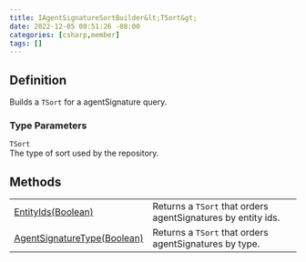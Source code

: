 ```yaml
---
title: IAgentSignatureSortBuilder&lt;TSort&gt;
date: 2022-12-05 00:51:26 -08:00
categories: [csharp,member]
tags: []
---
```


## Definition

Builds a <code class='language-plaintext highlighter-rouge'>TSort</code> for a agentSignature query.

### Type Parameters
`TSort`<br />The type of sort used by the repository.
## Methods
<table><tr><td><!--/posts/csharp.member.entitydb.abstractions.queries.sortbuilders.iagentsignaturesortbuilder`1.entityids/--><a href='#'>EntityIds(Boolean)</a></td><td>
Returns a <code class='language-plaintext highlighter-rouge'>TSort</code> that orders agentSignatures by entity ids.
</td></tr><tr><td><!--/posts/csharp.member.entitydb.abstractions.queries.sortbuilders.iagentsignaturesortbuilder`1.agentsignaturetype/--><a href='#'>AgentSignatureType(Boolean)</a></td><td>
Returns a <code class='language-plaintext highlighter-rouge'>TSort</code> that orders agentSignatures by type.
</td></tr></table>
